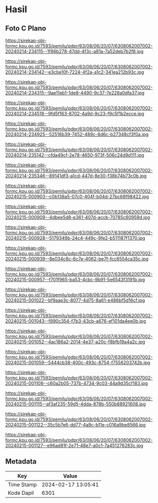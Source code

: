 # Hasil

## Foto C Plano

https://sirekap-obj-formc.kpu.go.id/7593/pemilu/pdpr/63/08/06/20/07/6308062007002-20240214-234115--1f86b278-47dd-4f3c-a81a-7a52deb7b2f8.jpg

https://sirekap-obj-formc.kpu.go.id/7593/pemilu/pdpr/63/08/06/20/07/6308062007002-20240214-234142--e3cbe10f-7224-4f2a-a1c2-341ea212b93c.jpg

https://sirekap-obj-formc.kpu.go.id/7593/pemilu/pdpr/63/08/06/20/07/6308062007002-20240214-234315--9ae11eb1-1de8-4490-9c37-7e228a0dfa37.jpg

https://sirekap-obj-formc.kpu.go.id/7593/pemilu/pdpr/63/08/06/20/07/6308062007002-20240214-234518--9fd5f163-8702-4a9d-9c23-f9c5f1b2ecce.jpg

https://sirekap-obj-formc.kpu.go.id/7593/pemilu/pdpr/63/08/06/20/07/6308062007002-20240214-234925--52516b39-7452-489c-8d6c-b27348cf3f0a.jpg

https://sirekap-obj-formc.kpu.go.id/7593/pemilu/pdpr/63/08/06/20/07/6308062007002-20240214-235142--cfda49cf-2e78-4650-973f-506c24d9d111.jpg

https://sirekap-obj-formc.kpu.go.id/7593/pemilu/pdpr/63/08/06/20/07/6308062007002-20240214-235346--89141df3-a1cd-447d-8e30-f38b74b73c0b.jpg

https://sirekap-obj-formc.kpu.go.id/7593/pemilu/pdpr/63/08/06/20/07/6308062007002-20240215-000903--c0b138a5-07c0-404f-b04d-27bc68f98422.jpg

https://sirekap-obj-formc.kpu.go.id/7593/pemilu/pdpr/63/08/06/20/07/6308062007002-20240215-000909--4dbee5d8-e361-407d-accb-70785c60959d.jpg

https://sirekap-obj-formc.kpu.go.id/7593/pemilu/pdpr/63/08/06/20/07/6308062007002-20240215-000928--5179349b-24c4-449c-9fe2-b511187f1370.jpg

https://sirekap-obj-formc.kpu.go.id/7593/pemilu/pdpr/63/08/06/20/07/6308062007002-20240215-000939--8e034c8c-6c7e-4062-be7f-fcc6554ca35c.jpg

https://sirekap-obj-formc.kpu.go.id/7593/pemilu/pdpr/63/08/06/20/07/6308062007002-20240215-000957--f701f965-ba53-4cbc-9b91-5e6543f3191b.jpg

https://sirekap-obj-formc.kpu.go.id/7593/pemilu/pdpr/63/08/06/20/07/6308062007002-20240215-001022--bf9aae3c-8077-4d75-8a61-e486bf5d16cf.jpg

https://sirekap-obj-formc.kpu.go.id/7593/pemilu/pdpr/63/08/06/20/07/6308062007002-20240215-001043--f890c354-f7b3-43cb-a676-ef101da4ee0b.jpg

https://sirekap-obj-formc.kpu.go.id/7593/pemilu/pdpr/63/08/06/20/07/6308062007002-20240215-001052--4ac186a2-2014-4e37-a20c-f8bfb19a4a2c.jpg

https://sirekap-obj-formc.kpu.go.id/7593/pemilu/pdpr/63/08/06/20/07/6308062007002-20240215-001059--5444cb38-400c-493c-8754-f7556203742b.jpg

https://sirekap-obj-formc.kpu.go.id/7593/pemilu/pdpr/63/08/06/20/07/6308062007002-20240215-001108--c60a2b05-737b-4734-9c03-44a9d35cf183.jpg

https://sirekap-obj-formc.kpu.go.id/7593/pemilu/pdpr/63/08/06/20/07/6308062007002-20240215-001115--af3af235-59d5-4dda-878b-550b88921608.jpg

https://sirekap-obj-formc.kpu.go.id/7593/pemilu/pdpr/63/08/06/20/07/6308062007002-20240215-001122--35c5b7e6-dd77-4a9c-b11e-c016a9be8566.jpg

https://sirekap-obj-formc.kpu.go.id/7593/pemilu/pdpr/63/08/06/20/07/6308062007002-20240215-001127--e96ad81f-2e71-48e7-a0c1-7a451276283c.jpg


## Metadata

| Key        | Value               |
| ---------- | ------------------- |
| Time Stamp | 2024-02-17 13:05:41 |
| Kode Dapil | 6301                |



